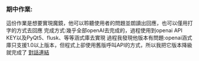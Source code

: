 ### 期中作業: 
這份作業是想要實現魔鏡，他可以聆聽使用者的問題並朗讀出回應，也可以僅用打字的方式去回應
完成方式:幾乎全部openAI去完成的，過程使用到openai API KEY以及PyQt5、flusk、等等涵式庫去實現
過程我發現他版本有問題:openai涵式庫只支援1.0以上版本，但程式上卻使用舊版呼叫API的方式，所以我把它版本降級就完成了 
[對話連結](https://chatgpt.com/share/683fe034-322c-8009-9e24-e9507d96c225)
